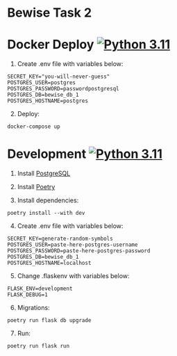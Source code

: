 # Bewise Task 2

# Docker Deploy [![Python 3.11](https://img.shields.io/badge/python-3.11-blue.svg)](https://www.python.org/downloads/release/python-311/)

1. Create .env file with variables below:
```
SECRET_KEY="you-will-never-guess"
POSTGRES_USER=postgres
POSTGRES_PASSWORD=passwordpostgresql
POSTGRES_DB=bewise_db_1
POSTGRES_HOSTNAME=postgres
```
2. Deploy:
```
docker-compose up
```


# Development [![Python 3.11](https://img.shields.io/badge/python-3.11-blue.svg)](https://www.python.org/downloads/release/python-311/)

1. Install [PostgreSQL](https://www.postgresql.org/)

2. Install [Poetry](https://python-poetry.org)

3. Install dependencies:
```
poetry install --with dev
```
4. Create .env file with variables below:
```
SECRET_KEY=generate-random-symbols
POSTGRES_USER=paste-here-postgres-username
POSTGRES_PASSWORD=paste-here-postgres-password
POSTGRES_DB=bewise_db_1
POSTGRES_HOSTNAME=localhost
```
5. Change .flaskenv with variables below:
```
FLASK_ENV=development
FLASK_DEBUG=1
```
6. Migrations:
```
poetry run flask db upgrade
```
7. Run:
```
poetry run flask run
```